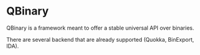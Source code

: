 # QBinary

QBinary is a framework meant to offer a stable universal API over binaries.

There are several backend that are already supported (Quokka, BinExport, IDA).
